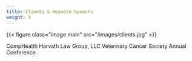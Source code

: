 ```yaml
---
title: Clients & Keynote Speechs 
weight: 3
---
```


{{< figure class="image main" src="/images/clients.jpg" >}}

CompHealth
Harvath Law Group, LLC
Veterinary Cancer Society Annual Conference
